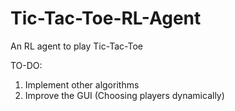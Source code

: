 # Tic-Tac-Toe-RL-Agent
An RL agent to play Tic-Tac-Toe


TO-DO:
1. Implement other algorithms
2. Improve the GUI (Choosing players dynamically)
